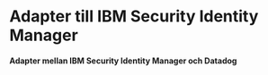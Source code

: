 # Adapter till IBM Security Identity Manager
#### Adapter mellan IBM Security Identity Manager och Datadog


